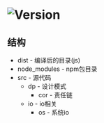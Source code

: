 # ![Version](https://img.shields.io/badge/version-0.0.1-green.svg)

## 结构
* dist - 编译后的目录(js)
* node_modules - npm包目录
* src - 源代码
  * dp - 设计模式
    * cor - 责任链
  * io - io相关
    * os - 系统io